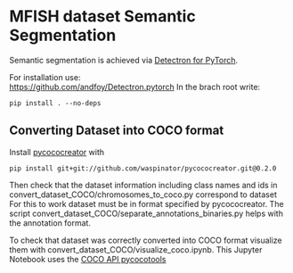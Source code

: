 # MFISH dataset Semantic Segmentation
Semantic segmentation is achieved via [Detectron for PyTorch](https://github.com/roytseng-tw/Detectron.pytorch). 

For installation use:  
https://github.com/andfoy/Detectron.pytorch
In the brach root write:  
```
pip install . --no-deps
```
## Converting Dataset into COCO format
Install [pycococreator](https://github.com/waspinator/pycococreator/) with 
```
pip install git+git://github.com/waspinator/pycococreator.git@0.2.0
```
Then check that the dataset information including class names and ids in convert_dataset_COCO/chromosomes_to_coco.py correspond to dataset  
For this to work dataset must be in format specified by pycococreator. The script convert_dataset_COCO/separate_annotations_binaries.py helps with the annotation format.  

To check that dataset was correctly converted into COCO format visualize them with convert_dataset_COCO/visualize_coco.ipynb. This Jupyter Notebook uses the [COCO API pycocotools](https://github.com/cocodataset/cocoapi)
